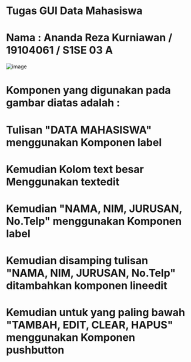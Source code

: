 # Tugas GUI Data Mahasiswa
# Nama : Ananda Reza Kurniawan / 19104061 / S1SE 03 A

![image](https://user-images.githubusercontent.com/72422050/116974330-2d758a00-ace8-11eb-9d72-074273c87910.png)

# Komponen yang digunakan pada gambar diatas adalah :
# Tulisan "DATA MAHASISWA" menggunakan Komponen label
# Kemudian Kolom text besar Menggunakan textedit
# Kemudian "NAMA, NIM, JURUSAN, No.Telp" menggunakan Komponen label
# Kemudian disamping tulisan "NAMA, NIM, JURUSAN, No.Telp" ditambahkan komponen lineedit
# Kemudian untuk yang paling bawah "TAMBAH, EDIT, CLEAR, HAPUS" menggunakan Komponen pushbutton

